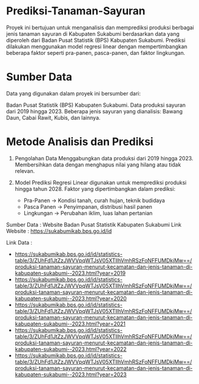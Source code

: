 # Prediksi-Tanaman-Sayuran

Proyek ini bertujuan untuk menganalisis dan memprediksi produksi berbagai jenis tanaman sayuran di Kabupaten Sukabumi berdasarkan data yang diperoleh dari Badan Pusat Statistik (BPS) Kabupaten Sukabumi. Prediksi dilakukan menggunakan model regresi linear dengan mempertimbangkan beberapa faktor seperti pra-panen, pasca-panen, dan faktor lingkungan.

# Sumber Data
Data yang digunakan dalam proyek ini bersumber dari:

Badan Pusat Statistik (BPS) Kabupaten Sukabumi.
Data produksi sayuran dari 2019 hingga 2023.
Beberapa jenis sayuran yang dianalisis: Bawang Daun, Cabai Rawit, Kubis, dan lainnya.

# Metode Analisis dan Prediksi
1. Pengolahan Data
   Menggabungkan data produksi dari 2019 hingga 2023.
   Membersihkan data dengan menghapus nilai yang hilang atau tidak relevan.
   
2. Model Prediksi
   Regresi Linear digunakan untuk memprediksi produksi hingga tahun 2028.
   Faktor yang dipertimbangkan dalam prediksi:
     * Pra-Panen → Kondisi tanah, curah hujan, teknik budidaya
     * Pasca Panen → Penyimpanan, distribusi hasil panen
     * Lingkungan → Perubahan iklim, luas lahan pertanian

Sumber Data : Website Badan Pusat Statistik Kabupaten Sukabumi
Link Website : https://sukabumikab.bps.go.id/id

Link Data :
* https://sukabumikab.bps.go.id/id/statistics-table/3/ZUhFd1JtZzJWVVpqWTJsV05XTllhVmhRSzFoNFFUMDkjMw==/produksi-tanaman-sayuran-menurut-kecamatan-dan-jenis-tanaman-di-kabupaten-sukabumi--2023.html?year=2019
* https://sukabumikab.bps.go.id/id/statistics-table/3/ZUhFd1JtZzJWVVpqWTJsV05XTllhVmhRSzFoNFFUMDkjMw==/produksi-tanaman-sayuran-menurut-kecamatan-dan-jenis-tanaman-di-kabupaten-sukabumi--2023.html?year=2020
* https://sukabumikab.bps.go.id/id/statistics-table/3/ZUhFd1JtZzJWVVpqWTJsV05XTllhVmhRSzFoNFFUMDkjMw==/produksi-tanaman-sayuran-menurut-kecamatan-dan-jenis-tanaman-di-kabupaten-sukabumi--2023.html?year=2021
* https://sukabumikab.bps.go.id/id/statistics-table/3/ZUhFd1JtZzJWVVpqWTJsV05XTllhVmhRSzFoNFFUMDkjMw==/produksi-tanaman-sayuran-menurut-kecamatan-dan-jenis-tanaman-di-kabupaten-sukabumi--2023.html?year=2022
* https://sukabumikab.bps.go.id/id/statistics-table/3/ZUhFd1JtZzJWVVpqWTJsV05XTllhVmhRSzFoNFFUMDkjMw==/produksi-tanaman-sayuran-menurut-kecamatan-dan-jenis-tanaman-di-kabupaten-sukabumi--2023.html?year=2023

